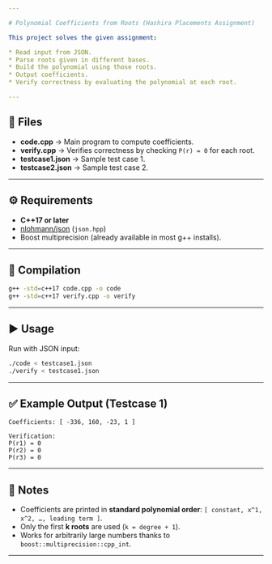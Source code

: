 ```yaml
---

# Polynomial Coefficients from Roots (Hashira Placements Assignment)

This project solves the given assignment:

* Read input from JSON.
* Parse roots given in different bases.
* Build the polynomial using those roots.
* Output coefficients.
* Verify correctness by evaluating the polynomial at each root.

---
```


## 📂 Files

* **code.cpp** → Main program to compute coefficients.
* **verify.cpp** → Verifies correctness by checking `P(r) = 0` for each root.
* **testcase1.json** → Sample test case 1.
* **testcase2.json** → Sample test case 2.

---

## ⚙️ Requirements

* **C++17 or later**
* [nlohmann/json](https://github.com/nlohmann/json) (`json.hpp`)
* Boost multiprecision (already available in most g++ installs).

---

## 🚀 Compilation

```bash
g++ -std=c++17 code.cpp -o code
g++ -std=c++17 verify.cpp -o verify
```

---

## ▶️ Usage

Run with JSON input:

```bash
./code < testcase1.json
./verify < testcase1.json
```

---

## ✅ Example Output (Testcase 1)

```
Coefficients: [ -336, 160, -23, 1 ]

Verification:
P(r1) = 0
P(r2) = 0
P(r3) = 0
```

---

## 📌 Notes

* Coefficients are printed in **standard polynomial order**:
  `[ constant, x^1, x^2, …, leading term ]`.
* Only the first **k roots** are used (`k = degree + 1`).
* Works for arbitrarily large numbers thanks to `boost::multiprecision::cpp_int`.

---
